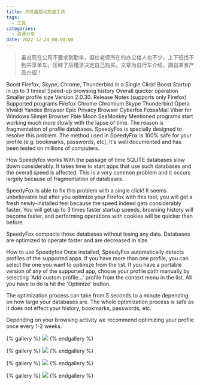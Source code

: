 ```yaml
---
title: 浏览器启动加速工具
tags:
  - 工具
categories:
  - 资源分享
date: 2022-12-24 00:00:00
---
```


> 虽说现在公司不要求到勤率，但杜老师所在的办公楼人也不少，上下班找不到共享单车，压碎了后槽牙决定自己购买。文章为自行车介绍，摘自某宝产品介绍！

<!-- more -->

Boost Firefox, Skype, Chrome, Thunderbird in a Single Click!
Boost Startup in up to 3 times!
Speed-up browsing history
Overall quicker operation
Smaller profile size
 Version 2.0.30. Release Notes
 (supports only Firefox)
Supported programs
Firefox
Chrome
Chromium
Skype
Thunderbird
Opera
Vivaldi
Yandex Browser
Epic Privacy Browser
Cyberfox
FossaMail
Viber for Windows
Slimjet Browser
Pale Moon
SeaMonkey
Mentioned programs start working much more slowly with the lapse of time. The reason is fragmentation of profile databases. SpeedyFox is specially designed to resolve this problem. The method used in SpeedyFox is 100% safe for your profile (e.g. bookmarks, passwords, etc), it's well documented and has been tested on millions of computers.



How Speedyfox works
With the passage of time SQLITE databases slow down considerably. It takes time to start apps that use such databases and the overall speed is affected. This is a very common problem and it occurs largely because of fragmentation of databases.

SpeedyFox is able to fix this problem with a single click! It seems unbelievable but after you optimize your Firefox with this tool, you will get a fresh newly-installed feel because the speed indeed gets considerably faster. You will get up to 3 times faster startup speeds, browsing history will become faster, and performing operations with cookies will be quicker than before.

SpeedyFox compacts those databases without losing any data. Databases are optimized to operate faster and are decreased in size.



How to use Speedyfox
Once installed, SpeedyFox automatically detects profiles of the supported apps. If you have more than one profile, you can select the one you want to optimize from the list. If you have a portable version of any of the supported app, choose your profile path manually by selecting 'Add custom profile...' profile from the context menu in the list. All you have to do is hit the 'Optimize' button.



The optimization process can take from 5 seconds to a minute depending on how large your databases are. The whole optimization process is safe as it does not effect your history, bookmarks, passwords, etc.



Depending on your browsing activity we recommend optimizing your profile once every 1-2 weeks.

{% gallery %}
![](https://cdn.dusays.com/2022/12/535-1.jpg/1)
{% endgallery %}

{% gallery %}
![](https://cdn.dusays.com/2022/12/535-2.jpg/1)
{% endgallery %}

{% gallery %}
![](https://cdn.dusays.com/2022/12/535-2.jpg/1)
{% endgallery %}

{% gallery %}
![](https://cdn.dusays.com/2022/12/535-2.jpg/1)
{% endgallery %}